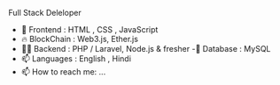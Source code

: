 Full Stack Deleloper
-  🔭 Frontend : HTML , CSS , JavaScript 
- 🔥 BlockChain : Web3.js, Ether.js
- 👨‍💻 Backend : PHP / Laravel, Node.js & fresher
-💬 Database : MySQL
- 📫 Languages : English , Hindi
- 📫 How to reach me: ...
  
